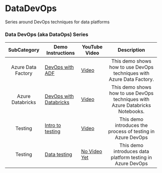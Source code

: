 # DataDevOps

Series around DevOps techniques for data platforms

### Data DevOps (aka DataOps) Series

|    SubCategory     | Demo Instructions                                                                                                | YouTube Video                                |                                  Description                                  |
| :----------------: | ---------------------------------------------------------------------------------------------------------------- | -------------------------------------------- | :---------------------------------------------------------------------------: |
| Azure Data Factory | [DevOps with ADF](https://github.com/davedoesdemos/DataDevOps/blob/master/Data_Factory/ADFDevOps.md)             | [Video](https://youtu.be/CW5GXIEhePE)        |     This demo shows how to use DevOps techniques with Azure Data Factory.     |
|  Azure Databricks  | [DevOps with Databricks](https://github.com/davedoesdemos/DataDevOps/blob/master/Databricks/DatabricksDevOps.md) | [Video](https://youtu.be/R7tJZelEt-Q)        | This demo shows how to use DevOps techniques with Azure Databricks Notebooks. |
|      Testing       | [Intro to testing](https://github.com/davedoesdemos/DataDevOps/blob/master/TestingIntro/README.md)               | [Video](https://youtu.be/H_IaqNDJ11c)        |          This demo introduces the process of testing in Azure DevOps          |
|      Testing       | [Data testing](https://github.com/davedoesdemos/DataDevOps/blob/master/Testing/README.md)                        | [No Video Yet](https://youtu.be/H_IaqNDJ11c) |          This demo introduces data platform testing in Azure DevOps           |
